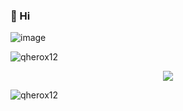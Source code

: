 ### 👋 Hi

![image](https://user-images.githubusercontent.com/93944142/196035315-bc0cb14d-b506-49e9-a842-6bcc46f79e7c.png)


<p align="left"> <img src="https://komarev.com/ghpvc/?username=qherox12&label=Profile%20views&color=0e75b6&style=flat" alt="qherox12" /> </p>



<div align="center">
<a href="https://discord.com/users/852626880859340862" title="Discord Profile"><img src="https://lanyard-profile-readme.vercel.app/api/1018213224262414337/?theme=light&bg=809ecf&animated=true&hideDiscrim=true&borderRadius=30px"></a>
</div>

<p><img align="center" src="https://github-readme-streak-stats.herokuapp.com/?user=ly3ssia&theme=dracula" alt="qherox12" /></p>
